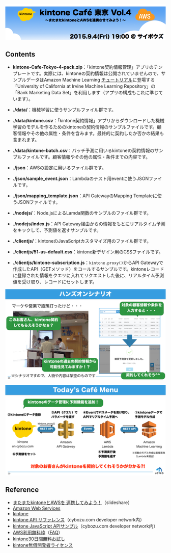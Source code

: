 ![kintoneCafeTitle](image/kintone-cafe-tokyo-4_logo.png)

## Contents
* **kintone-Cafe-Tokyo-4-pack.zip**：「kintone契約情報管理」アプリのテンプレートです。実際には、kintoneの契約情報は公開されていませんので、サンプルデータはAmazon Machine Learning [チュートリアル](http://docs.aws.amazon.com/machine-learning/latest/dg/tutorial.html)に登場する「University of California at Irvine Machine Learning Repository」の「Bank Marketing Data Set」を利用します（アプリの構成もこれに準じています）。

* **./data/**：機械学習に使うサンプルファイル群です。

* **./data/kintone.csv**：「kintone契約情報」アプリからダウンロードした機械学習のモデルを作るためのkintoneの契約情報のサンプルファイルです。顧客情報やその他の属性・条件を含みます。最終的に契約したか否かの結果も含まれます。

* **./data/kintone-batch.csv**：バッチ予測に用いるkintoneの契約情報のサンプルファイルです。顧客情報やその他の属性・条件までの内容です。

* **./json**：AWSの設定に用いるファイル群です。

* **./json/sample_event.json**：Lambdaのテスト用eventに使うJSONファイルです。

* **./json/mapping_template.json**：API GatewayのMapping Templateに使うJSONファイルです。

* **./nodejs/**：Node.jsによるLamda関数のサンプルのファイル群です。

* **./nodejs/index.js**：API Gateway経由からの情報をもとにリアルタイム予測をキックして、予測値を返すサンプルです。

* **./clientjs/**：kintoneのJavaScriptカスタマイズ用のファイル群です。

* **./clientjs/51-us-default.css**：kintone新デザイン用のCSSファイルです。

* **./clientjs/kintone-subscription.js**：`kintone.proxy()`からAPI Gatewayで作成したAPI（GETメソッド）をコールするサンプルです。kintoneレコードに登録された情報をクエリに入れてリクエストした後に、リアルタイム予測値を受け取り、レコードにセットします。

![kintone-ml](image/kintone-ml.jpg)

![kintone-aws-coop](image/kintone-aws-coop.jpg)

## Reference
* [またまたkintoneとAWSを
連携してみよう！](http://www.slideshare.net/yamaryu0508b/kintone-caf-vol3-kintone-aws-lambdas3-50828655)（slideshare）
* [Amazon Web Services](http://aws.amazon.com/jp/)
* [kintone](https://kintone.cybozu.com/jp/)
* [kintone API リファレンス](https://cybozudev.zendesk.com/hc/ja/categories/200147600)（cybozu.com developer network内）
* [kintone JavaScript APIサンプル](https://cybozudev.zendesk.com/hc/ja/sections/200263970)（cybozu.com developer network内）
* [AWS利用無料枠](http://aws.amazon.com/jp/free/)（[FAQ](http://aws.amazon.com/jp/free/faqs/)）
* [kintone30日間無料お試し](https://kintone.cybozu.com/jp/trial/)
* [kintone無償開発者ライセンス](https://cybozudev.zendesk.com/hc/ja/articles/200720464)
